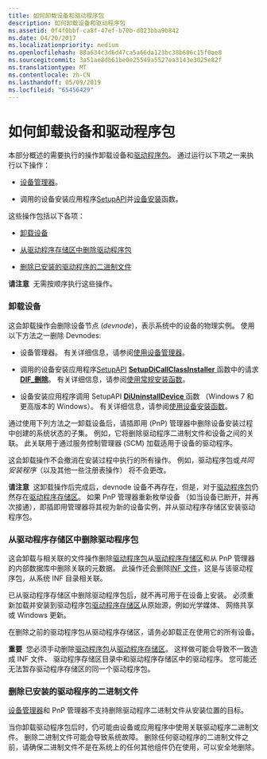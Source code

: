 ```yaml
---
title: 如何卸载设备和驱动程序包
description: 如何卸载设备和驱动程序包
ms.assetid: 0f4f0bbf-ca8f-47ef-b70b-d023bba9b842
ms.date: 04/20/2017
ms.localizationpriority: medium
ms.openlocfilehash: 88a634c3d6d47ca5a66da123bc38b606c15f0ae8
ms.sourcegitcommit: 3a51ae8db61be0e25549a5527ea3143e3025e82f
ms.translationtype: MT
ms.contentlocale: zh-CN
ms.lasthandoff: 05/09/2019
ms.locfileid: "65456429"
---
```

# <a name="how-devices-and-driver-packages-are-uninstalled"></a>如何卸载设备和驱动程序包


本部分概述的需要执行的操作卸载设备和[驱动程序包](driver-packages.md)。 通过运行以下项之一来执行以下操作：

-   [设备管理器](using-device-manager.md)。

-   调用的设备安装应用程序[SetupAPI](setupapi.md)并[设备安装](https://msdn.microsoft.com/library/windows/hardware/ff541299)函数。

这些操作包括以下各项：

-   [卸载设备](#uninstalling-the-device)

-   [从驱动程序存储区中删除驱动程序包](#deleting-a-driver-package-from-the-driver-store)

-   [删除已安装的驱动程序的二进制文件](#deleting-the-binary-files-of-the-installed-driver)

**请注意**  无需按顺序执行这些操作。

 

### <a href="" id="uninstalling-the-device"></a> 卸载设备

这会卸载操作会删除设备节点 (*devnode*)，表示系统中的设备的物理实例。 使用以下方法之一删除 Devnodes:

-   设备管理器。 有关详细信息，请参阅[使用设备管理器](using-device-manager.md)。

-   调用的设备安装应用程序[SetupAPI](setupapi.md) [**SetupDiCallClassInstaller** ](https://msdn.microsoft.com/library/windows/hardware/ff550922)函数中的请求[ **DIF_删除**](https://msdn.microsoft.com/library/windows/hardware/ff543717)。 有关详细信息，请参阅[使用常规安装函数](using-general-setup-functions.md)。

-   设备安装应用程序调用 SetupAPI [ **DiUninstallDevice** ](https://msdn.microsoft.com/library/windows/hardware/ff544754)函数 （Windows 7 和更高版本的 Windows）。 有关详细信息，请参阅[使用设备安装函数](using-device-installation-functions.md)。

通过使用下列方法之一卸载设备后，请插即用 (PnP) 管理器中删除设备安装过程中创建的系统状态的子集。 例如，它将删除驱动程序二进制文件和设备之间的关联。 此关联用于通过服务控制管理器 (SCM) 加载适用于设备的驱动程序。

这会卸载操作不会撤消在安装过程中执行的所有操作。 例如，驱动程序包或*共同安装程序*（以及其他一些注册表操作） 将不会更改。

**请注意**  这卸载操作后完成后，devnode 设备不再存在，但是，对于[驱动程序包](driver-packages.md)仍然存在[驱动程序存储区](driver-store.md)。 如果 PnP 管理器重新枚举设备 （如当设备已断开，并再次接通），即插即用管理器将其视为新的设备实例，并从驱动程序存储区安装驱动程序包。

 

### <a href="" id="deleting-a-driver-package-from-the-driver-store"></a> 从驱动程序存储区中删除驱动程序包

这会卸载与相关联的文件操作删除[驱动程序包](driver-packages.md)从[驱动程序存储区](driver-store.md)和从 PnP 管理器的内部数据库中删除关联的元数据。 此操作还会删除[INF 文件](overview-of-inf-files.md)，这是与该驱动程序包，从系统 INF 目录相关联。

已从驱动程序存储区中删除驱动程序包后，就不再可用于在设备上安装。 必须重新加载并安装到驱动程序包[驱动程序存储区](driver-store.md)从原始源，例如光学媒体、 网络共享或 Windows 更新。

在删除之前的驱动程序包从驱动程序存储区，请务必卸载正在使用它的所有设备。

**重要**  您必须手动删除[驱动程序包](driver-packages.md)从[驱动程序存储区](driver-store.md)。 这样做可能会导致不一致造成 INF 文件、 驱动程序存储区目录中和驱动程序存储区中的驱动程序。 您可能还无法暂存驱动程序存储区的同一个驱动程序包。

 

### <a href="" id="deleting-the-binary-files-of-the-installed-driver"></a> 删除已安装的驱动程序的二进制文件

[设备管理器](using-device-manager.md)和 PnP 管理器不支持删除驱动程序二进制文件从安装位置的目标。 

当你卸载驱动程序包后时，仍可能由设备或应用程序中使用关联驱动程序二进制文件。 删除二进制文件可能会导致系统故障。 删除任何驱动程序的二进制文件之前，请确保二进制文件不是在系统上的任何其他组件仍在使用，可以安全地删除。



 

 





